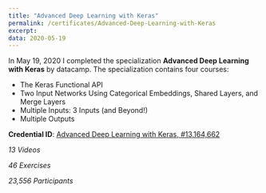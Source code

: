 ```yaml
---
title: "Advanced Deep Learning with Keras"
permalink: /certificates/Advanced-Deep-Learning-with-Keras
excerpt:
data: 2020-05-19
---
```


In May 19, 2020 I completed the specialization **Advanced Deep Learning with Keras** by datacamp. The specialization contains four courses:
* The Keras Functional API
* Two Input Networks Using Categorical Embeddings, Shared Layers, and Merge Layers
* Multiple Inputs: 3 Inputs (and Beyond!)
* Multiple Outputs

**Credential ID**: [Advanced Deep Learning with Keras, #13,164,662]([https://www.coursera.org/account/accomplishments/specialization/certificate/6HHEAT8V4K4V](https://www.datacamp.com/statement-of-accomplishment/course/1bba90cf940e8142348cedb38189a2abe4b7c076))

*13 Videos*

*46 Exercises* 

*23,556 Participants*
